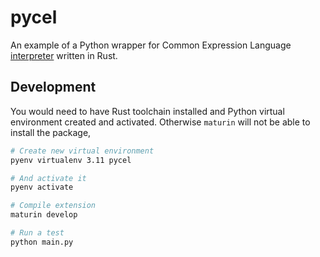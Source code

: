 # pycel

An example of a Python wrapper for Common Expression Language [interpreter](https://github.com/clarkmcc/cel-rust) written in Rust.

## Development

You would need to have Rust toolchain installed and Python virtual environment created and activated.
Otherwise `maturin` will not be able to install the package,

```bash
# Create new virtual environment
pyenv virtualenv 3.11 pycel

# And activate it
pyenv activate

# Compile extension
maturin develop

# Run a test
python main.py
```
